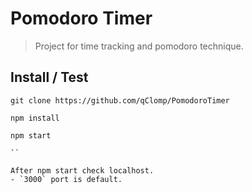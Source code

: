 # Pomodoro Timer

> Project for time tracking and pomodoro technique.

## Install / Test

```shell
git clone https://github.com/qClomp/PomodoroTimer

npm install

npm start

``

After npm start check localhost.
- `3000` port is default.




